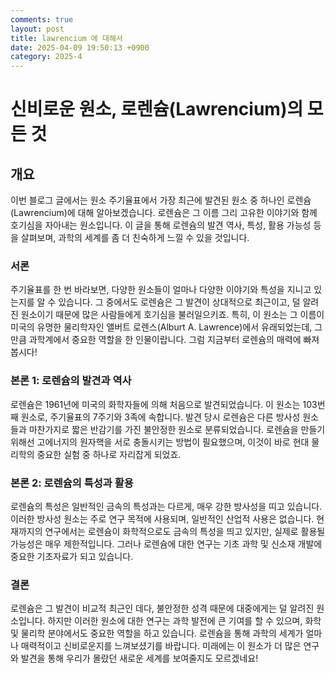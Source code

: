 ```yaml
---
comments: true
layout: post
title: lawrencium 에 대해서
date: 2025-04-09 19:50:13 +0900
category: 2025-4
---
```


# 신비로운 원소, 로렌슘(Lawrencium)의 모든 것

## 개요
이번 블로그 글에서는 원소 주기율표에서 가장 최근에 발견된 원소 중 하나인 로렌슘(Lawrencium)에 대해 알아보겠습니다. 로렌슘은 그 이름 그리 고유한 이야기와 함께 호기심을 자아내는 원소입니다. 이 글을 통해 로렌슘의 발견 역사, 특성, 활용 가능성 등을 살펴보며, 과학의 세계를 좀 더 친숙하게 느낄 수 있을 것입니다.

### 서론
주기율표를 한 번 바라보면, 다양한 원소들이 얼마나 다양한 이야기와 특성을 지니고 있는지를 알 수 있습니다. 그 중에서도 로렌슘은 그 발견이 상대적으로 최근이고, 덜 알려진 원소이기 때문에 많은 사람들에게 호기심을 불러일으키죠. 특히, 이 원소는 그 이름이 미국의 유명한 물리학자인 앨버트 로렌스(Alburt A. Lawrence)에서 유래되었는데, 그만큼 과학계에서 중요한 역할을 한 인물이랍니다. 그럼 지금부터 로렌슘의 매력에 빠져봅시다!

### 본론 1: 로렌슘의 발견과 역사
로렌슘은 1961년에 미국의 화학자들에 의해 처음으로 발견되었습니다. 이 원소는 103번째 원소로, 주기율표의 7주기와 3족에 속합니다. 발견 당시 로렌슘은 다른 방사성 원소들과 마찬가지로 짧은 반감기를 가진 불안정한 원소로 분류되었습니다. 로렌슘을 만들기 위해선 고에너지의 원자핵을 서로 충돌시키는 방법이 필요했으며, 이것이 바로 현대 물리학의 중요한 실험 중 하나로 자리잡게 되었죠. 

### 본론 2: 로렌슘의 특성과 활용
로렌슘의 특성은 일반적인 금속의 특성과는 다르게, 매우 강한 방사성을 띠고 있습니다. 이러한 방사성 원소는 주로 연구 목적에 사용되며, 일반적인 산업적 사용은 없습니다. 현재까지의 연구에서는 로렌슘이 화학적으로도 금속의 특성을 띄고 있지만, 실제로 활용될 가능성은 매우 제한적입니다. 그러나 로렌슘에 대한 연구는 기초 과학 및 신소재 개발에 중요한 기초자료가 되고 있습니다.

### 결론
로렌슘은 그 발견이 비교적 최근인 데다, 불안정한 성격 때문에 대중에게는 덜 알려진 원소입니다. 하지만 이러한 원소에 대한 연구는 과학 발전에 큰 기여를 할 수 있으며, 화학 및 물리학 분야에서도 중요한 역할을 하고 있습니다. 로렌슘을 통해 과학의 세계가 얼마나 매력적이고 신비로운지를 느껴보셨기를 바랍니다. 미래에는 이 원소가 더 많은 연구와 발견을 통해 우리가 몰랐던 새로운 세계를 보여줄지도 모르겠네요!